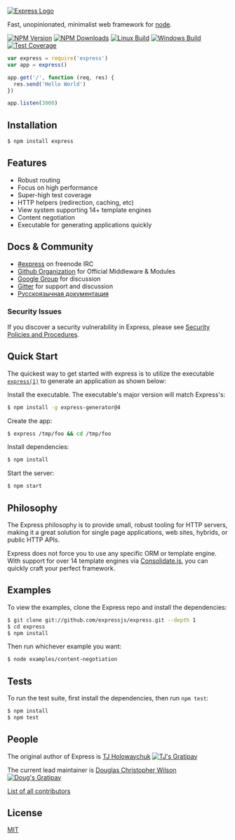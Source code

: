 [![Express Logo](https://i.cloudup.com/zfY6lL7eFa-3000x3000.png)](http://expressjs.com/)

Fast, unopinionated, minimalist web framework for [node](http://nodejs.org).

[![NPM Version][npm-image]][npm-url]
[![NPM Downloads][downloads-image]][downloads-url]
[![Linux Build][travis-image]][travis-url]
[![Windows Build][appveyor-image]][appveyor-url]
[![Test Coverage][coveralls-image]][coveralls-url]

```js
var express = require('express')
var app = express()

app.get('/', function (req, res) {
  res.send('Hello World')
})

app.listen(3000)
```

## Installation

```bash
$ npm install express
```

## Features

* Robust routing
* Focus on high performance
* Super-high test coverage
* HTTP helpers (redirection, caching, etc)
* View system supporting 14+ template engines
* Content negotiation
* Executable for generating applications quickly

## Docs & Community

* [#express](https://webchat.freenode.net/?channels=express) on freenode IRC
* [Github Organization](https://github.com/expressjs) for Official Middleware & Modules
* [Google Group](https://groups.google.com/group/express-js) for discussion
* [Gitter](https://gitter.im/expressjs/express) for support and discussion
* [Русскоязычная документация](http://jsman.ru/express/)

### Security Issues

If you discover a security vulnerability in Express, please see [Security Policies and Procedures](Security.md).

## Quick Start

The quickest way to get started with express is to utilize the
executable [`express(1)`](https://github.com/expressjs/generator) to generate an application as shown below:

Install the executable. The executable's major version will match Express's:

```bash
$ npm install -g express-generator@4
```

Create the app:

```bash
$ express /tmp/foo && cd /tmp/foo
```

Install dependencies:

```bash
$ npm install
```

Start the server:

```bash
$ npm start
```

## Philosophy

The Express philosophy is to provide small, robust tooling for HTTP servers, making it a great solution for single page
applications, web sites, hybrids, or public HTTP APIs.

Express does not force you to use any specific ORM or template engine. With support for over 14 template engines
via [Consolidate.js](https://github.com/tj/consolidate.js), you can quickly craft your perfect framework.

## Examples

To view the examples, clone the Express repo and install the dependencies:

```bash
$ git clone git://github.com/expressjs/express.git --depth 1
$ cd express
$ npm install
```

Then run whichever example you want:

```bash
$ node examples/content-negotiation
```

## Tests

To run the test suite, first install the dependencies, then run `npm test`:

```bash
$ npm install
$ npm test
```

## People

The original author of Express
is [TJ Holowaychuk](https://github.com/tj) [![TJ's Gratipay][gratipay-image-visionmedia]][gratipay-url-visionmedia]

The current lead maintainer
is [Douglas Christopher Wilson](https://github.com/dougwilson) [![Doug's Gratipay][gratipay-image-dougwilson]][gratipay-url-dougwilson]

[List of all contributors](https://github.com/expressjs/express/graphs/contributors)

## License

[MIT](LICENSE)

[npm-image]: https://img.shields.io/npm/v/express.svg

[npm-url]: https://npmjs.org/package/express

[downloads-image]: https://img.shields.io/npm/dm/express.svg

[downloads-url]: https://npmjs.org/package/express

[travis-image]: https://img.shields.io/travis/expressjs/express/master.svg?label=linux

[travis-url]: https://travis-ci.org/expressjs/express

[appveyor-image]: https://img.shields.io/appveyor/ci/dougwilson/express/master.svg?label=windows

[appveyor-url]: https://ci.appveyor.com/project/dougwilson/express

[coveralls-image]: https://img.shields.io/coveralls/expressjs/express/master.svg

[coveralls-url]: https://coveralls.io/r/expressjs/express?branch=master

[gratipay-image-visionmedia]: https://img.shields.io/gratipay/visionmedia.svg

[gratipay-url-visionmedia]: https://gratipay.com/visionmedia/

[gratipay-image-dougwilson]: https://img.shields.io/gratipay/dougwilson.svg

[gratipay-url-dougwilson]: https://gratipay.com/dougwilson/
